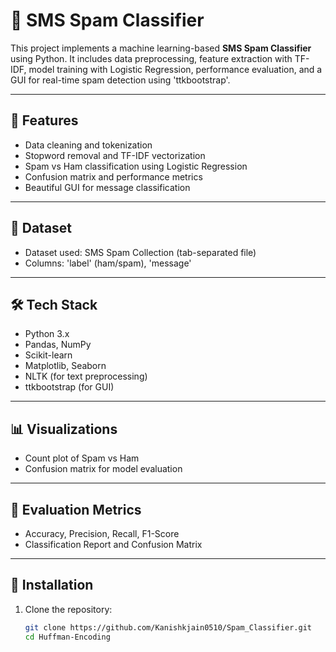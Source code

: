 # 🧠 SMS Spam Classifier

This project implements a machine learning-based **SMS Spam Classifier** using Python. It includes data preprocessing, feature extraction with TF-IDF, model training with Logistic Regression, performance evaluation, and a GUI for real-time spam detection using 'ttkbootstrap'.

---

## 🚀 Features

- Data cleaning and tokenization
- Stopword removal and TF-IDF vectorization
- Spam vs Ham classification using Logistic Regression
- Confusion matrix and performance metrics
- Beautiful GUI for message classification

---

## 📂 Dataset

- Dataset used: SMS Spam Collection (tab-separated file)
- Columns: 'label' (ham/spam), 'message'

---

## 🛠️ Tech Stack

- Python 3.x
- Pandas, NumPy
- Scikit-learn
- Matplotlib, Seaborn
- NLTK (for text preprocessing)
- ttkbootstrap (for GUI)

---

## 📊 Visualizations

- Count plot of Spam vs Ham
- Confusion matrix for model evaluation

---

## 🧪 Evaluation Metrics

- Accuracy, Precision, Recall, F1-Score
- Classification Report and Confusion Matrix

---

## 🧰 Installation

1. Clone the repository:
   ```bash
   git clone https://github.com/Kanishkjain0510/Spam_Classifier.git
   cd Huffman-Encoding
